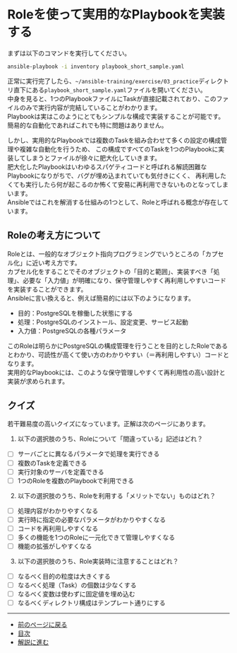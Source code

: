 # Roleを使って実用的なPlaybookを実装する

まずは以下のコマンドを実行してください。

```bash
ansible-playbook -i inventory playbook_short_sample.yaml
```

正常に実行完了したら、`~/ansible-training/exercise/03_practice`ディレクトリ直下にある`playbook_short_sample.yaml`ファイルを開いてください。  
中身を見ると、1つのPlaybookファイルにTaskが直接記載されており、このファイルのみで実行内容が完結していることがわかります。  
Playbookは実はこのようにとてもシンプルな構成で実装することが可能です。  
簡易的な自動化であればこれでも特に問題はありません。  

しかし、実用的なPlaybookでは複数のTaskを組み合わせて多くの設定の構成管理や複雑な自動化を行うため、
この構成ですべてのTaskを1つのPlaybookに実装してしまうとファイルが徐々に肥大化していきます。  
肥大化したPlaybookはいわゆるスパゲティコードと呼ばれる解読困難なPlaybookになりがちで、バグが埋め込まれていても気付きにくく、
再利用したくても実行したら何が起こるのか怖くて安易に再利用できないものとなってしまいます。  
Ansibleではこれを解消する仕組みの1つとして、Roleと呼ばれる概念が存在しています。

## Roleの考え方について

Roleとは、一般的なオブジェクト指向プログラミングでいうところの「カプセル化」に近い考え方です。  
カプセル化をすることでそのオブジェクトの「目的と範囲」、実装すべき「処理」、必要な「入力値」が明確になり、保守管理しやすく再利用しやすいコードを実装することができます。  
Ansibleに言い換えると、例えば簡易的には以下のようになります。

* 目的：PostgreSQLを稼働した状態にする
* 処理：PostgreSQLのインストール、設定変更、サービス起動
* 入力値：PostgreSQLの各種パラメータ

このRoleは明らかにPostgreSQLの構成管理を行うことを目的としたRoleであるとわかり、可読性が高くて使い方のわかりやすい（＝再利用しやすい）コードとなります。  
実用的なPlaybookには、このような保守管理しやすくて再利用性の高い設計と実装が求められます。

## クイズ

若干難易度の高いクイズになっています。正解は次のページにあります。

1. 以下の選択肢のうち、Roleについて「間違っている」記述はどれ？

- [ ] サーバごとに異なるパラメータで処理を実行できる
- [ ] 複数のTaskを定義できる
- [ ] 実行対象のサーバを定義できる
- [ ] 1つのRoleを複数のPlaybookで利用できる

2. 以下の選択肢のうち、Roleを利用する「メリットでない」ものはどれ？

- [ ] 処理内容がわかりやすくなる
- [ ] 実行時に指定の必要なパラメータがわかりやすくなる
- [ ] コードを再利用しやすくなる
- [ ] 多くの機能を1つのRoleに一元化できて管理しやすくなる
- [ ] 機能の拡張がしやすくなる

3. 以下の選択肢のうち、Role実装時に注意することはどれ？

- [ ] なるべく目的の粒度は大きくする
- [ ] なるべく処理（Task）の個数は少なくする
- [ ] なるべく変数は使わずに固定値を埋め込む
- [ ] なるべくディレクトリ構成はテンプレート通りにする

---

- [前のページに戻る](step1.md)
- [目次](README.md)
- [解説に進む](step2a.md)
